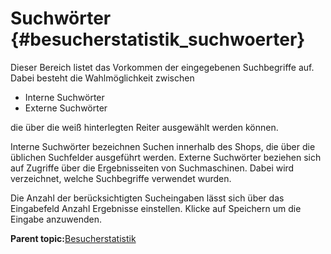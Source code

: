 # Suchwörter {#besucherstatistik_suchwoerter}

Dieser Bereich listet das Vorkommen der eingegebenen Suchbegriffe auf. Dabei besteht die Wahlmöglichkeit zwischen

-   Interne Suchwörter
-   Externe Suchwörter

die über die weiß hinterlegten Reiter ausgewählt werden können.

Interne Suchwörter bezeichnen Suchen innerhalb des Shops, die über die üblichen Suchfelder ausgeführt werden. Externe Suchwörter beziehen sich auf Zugriffe über die Ergebnisseiten von Suchmaschinen. Dabei wird verzeichnet, welche Suchbegriffe verwendet wurden.

Die Anzahl der berücksichtigten Sucheingaben lässt sich über das Eingabefeld Anzahl Ergebnisse einstellen. Klicke auf Speichern um die Eingabe anzuwenden.

**Parent topic:**[Besucherstatistik](15_1_Besucherstatistik.md)

